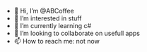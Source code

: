 - 👋 Hi, I’m @ABCoffee
- 👀 I’m interested in stuff
- 🌱 I’m currently learning c#
- 💞️ I’m looking to collaborate on usefull apps
- 📫 How to reach me: not now

<!---
ABCoffee/ABCoffee is a ✨ special ✨ repository because its `README.md` (this file) appears on your GitHub profile.
You can click the Preview link to take a look at your changes.
--->
